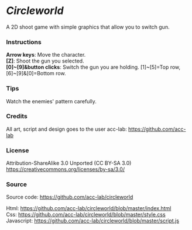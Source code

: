 # ***Circleworld***

A 2D shoot game with simple graphics that allow you to switch gun.

### Instructions
**Arrow keys**: Move the character.\
**[Z]**: Shoot the gun you selected.\
**[0]~[9]&button clicks**: Switch the gun you are holding. [1]\~[5]=Top row, [6]\~[9]&[0]=Bottom row.

### Tips
Watch the enemies' pattern carefully.

### Credits
All art, script and design goes to the user acc-lab: https://github.com/acc-lab

### License
Attribution-ShareAlike 3.0 Unported (CC BY-SA 3.0)\
https://creativecommons.org/licenses/by-sa/3.0/

### Source
Source code: https://github.com/acc-lab/circleworld

Html: https://github.com/acc-lab/circleworld/blob/master/index.html \
Css: https://github.com/acc-lab/circleworld/blob/master/style.css \
Javascript: https://github.com/acc-lab/circleworld/blob/master/script.js
